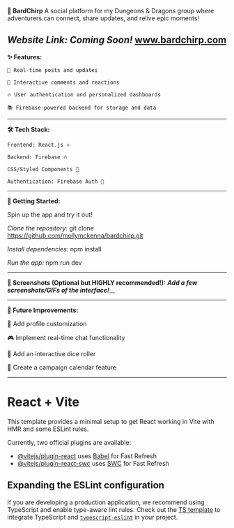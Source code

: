 **🐉 BardChirp**
A social platform for my Dungeons & Dragons group where adventurers can connect, share updates, and relive epic moments!

**_Website Link:_**
_Coming Soon!_ www.bardchirp.com
---------------------------------------------
**✨ Features:**

    🧙 Real-time posts and updates
    
    🎲 Interactive comments and reactions
    
    🔥 User authentication and personalized dashboards
    
    📚 Firebase-powered backend for storage and data
    
---------------------------------------------

**🛠️ Tech Stack:**

    Frontend: React.js ⚛️
    
    Backend: Firebase 🔥
    
    CSS/Styled Components 🎨
    
    Authentication: Firebase Auth 🔐

---------------------------------------------

**🚀 Getting Started:**

Spin up the app and try it out!

_Clone the repository:_
    git clone https://github.com/mollymckenna/bardchirp.git


_Install dependencies:_
    npm install

_Run the app:_
  npm run dev

---------------------------------------------

**📸 Screenshots (Optional but HIGHLY recommended!):**
_**Add a few screenshots/GIFs of the interface!**___


---------------------------------------------

**🎯 Future Improvements:**

  📝 Add profile customization
  
  🎮 Implement real-time chat functionality
  
  🎲 Add an interactive dice roller
  
  📅 Create a campaign calendar feature
  
---------------------------------------------

# React + Vite

This template provides a minimal setup to get React working in Vite with HMR and some ESLint rules.

Currently, two official plugins are available:

- [@vitejs/plugin-react](https://github.com/vitejs/vite-plugin-react/blob/main/packages/plugin-react/README.md) uses [Babel](https://babeljs.io/) for Fast Refresh
- [@vitejs/plugin-react-swc](https://github.com/vitejs/vite-plugin-react-swc) uses [SWC](https://swc.rs/) for Fast Refresh

## Expanding the ESLint configuration

If you are developing a production application, we recommend using TypeScript and enable type-aware lint rules. Check out the [TS template](https://github.com/vitejs/vite/tree/main/packages/create-vite/template-react-ts) to integrate TypeScript and [`typescript-eslint`](https://typescript-eslint.io) in your project.

